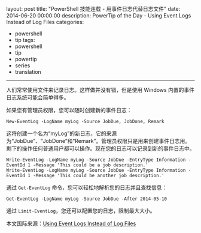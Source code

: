 layout: post
title: "PowerShell 技能连载 - 用事件日志代替日志文件"
date: 2014-06-20 00:00:00
description: PowerTip of the Day - Using Event Logs Instead of Log Files
categories:
- powershell
- tip
tags:
- powershell
- tip
- powertip
- series
- translation
---
人们常常使用文件来记录日志。这样做并没有错，但是使用 Windows 内置的事件日志系统可能会简单得多。

如果您有管理员权限，您可以随时创建新的事件日志：

    New-EventLog -LogName myLog -Source JobDue, JobDone, Remark

这将创建一个名为“myLog”的新日志，它的来源为“JobDue”、“JobDone”和“Remark”。管理员权限只是用来创建事件日志用。剩下的操作任何普通用户都可以操作。现在您的日志可以记录到新的事件日志中。

    Write-EventLog -LogName myLog -Source JobDue -EntryType Information -EventId 1 -Message 'This could be a job description.'
    Write-EventLog -LogName myLog -Source JobDue -EntryType Information -EventId 1 -Message 'This could be another job description.'

通过 `Get-EventLog` 命令，您可以轻松地解析您的日志并且查找信息：

    Get-EventLog -LogName myLog -Source JobDue -After 2014-05-10

通过 `Limit-EventLog`，您还可以配置您的日志，限制最大大小。

<!--more-->
本文国际来源：[Using Event Logs Instead of Log Files](http://community.idera.com/powershell/powertips/b/tips/posts/using-event-logs-instead-of-log-files)

